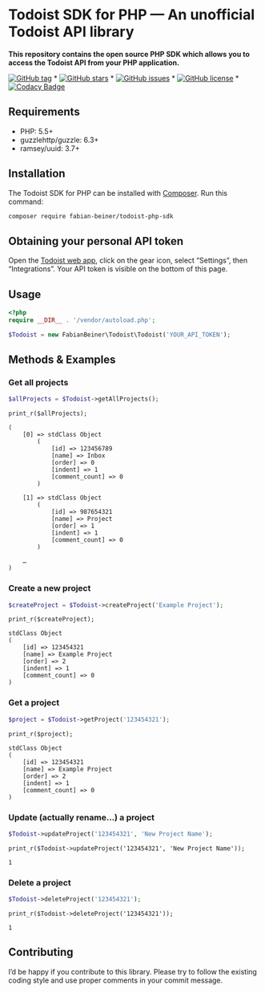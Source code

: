 # Todoist SDK for PHP — An unofficial Todoist API library**This repository contains the open source PHP SDK which allows you to access the Todoist API from your PHP application.**[![GitHub tag](https://img.shields.io/github/tag/FabianBeiner/Todoist-PHP-SDK.svg)](https://github.com/FabianBeiner/Todoist-PHP-SDK/tags) * [![GitHub stars](https://img.shields.io/github/stars/FabianBeiner/Todoist-PHP-SDK.svg)](https://github.com/FabianBeiner/Todoist-PHP-SDK/stargazers) * [![GitHub issues](https://img.shields.io/github/issues/FabianBeiner/Todoist-PHP-SDK.svg)](https://github.com/FabianBeiner/Todoist-PHP-SDK/issues) * [![GitHub license](https://img.shields.io/github/license/FabianBeiner/Todoist-PHP-SDK.svg)](https://github.com/FabianBeiner/Todoist-PHP-SDK/blob/master/LICENSE) * [![Codacy Badge](https://api.codacy.com/project/badge/Grade/a8cad853a2b041a896753b4dda5659ad)](https://www.codacy.com/app/FabianBeiner/Todoist-PHP-SDK?utm_source=github.com&amp;utm_medium=referral&amp;utm_content=FabianBeiner/Todoist-PHP-SDK&amp;utm_campaign=Badge_Grade)## Requirements- PHP: 5.5+- guzzlehttp/guzzle: 6.3+- ramsey/uuid: 3.7+## InstallationThe Todoist SDK for PHP can be installed with [Composer](https://getcomposer.org/). Run this command:```bashcomposer require fabian-beiner/todoist-php-sdk```## Obtaining your personal API tokenOpen the [Todoist web app](https://todoist.com), click on the gear icon, select “Settings”, then “Integrations”. Your API token is visible on the bottom of this page.## Usage```php<?phprequire __DIR__ . '/vendor/autoload.php';$Todoist = new FabianBeiner\Todoist\Todoist('YOUR_API_TOKEN');```## Methods & Examples### Get all projects```php$allProjects = $Todoist->getAllProjects();``````print_r($allProjects);(    [0] => stdClass Object        (            [id] => 123456789            [name] => Inbox            [order] => 0            [indent] => 1            [comment_count] => 0        )    [1] => stdClass Object        (            [id] => 987654321            [name] => Project            [order] => 1            [indent] => 1            [comment_count] => 0        )    …)```### Create a new project```php$createProject = $Todoist->createProject('Example Project');``````print_r($createProject);stdClass Object(    [id] => 123454321    [name] => Example Project    [order] => 2    [indent] => 1    [comment_count] => 0)```### Get a project```php$project = $Todoist->getProject('123454321');``````print_r($project);stdClass Object(    [id] => 123454321    [name] => Example Project    [order] => 2    [indent] => 1    [comment_count] => 0)```### Update (actually rename…) a project```php$Todoist->updateProject('123454321', 'New Project Name');``````print_r($Todoist->updateProject('123454321', 'New Project Name'));1```### Delete a project```php$Todoist->deleteProject('123454321');``````print_r($Todoist->deleteProject('123454321'));1```## ContributingI’d be happy if you contribute to this library. Please try to follow theexisting coding style and use proper comments in your commit message.